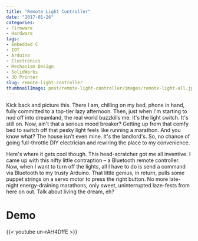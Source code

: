 ```yaml
---
title: "Remote Light Controller"
date: "2017-01-26"
categories:
- Firmware
- Hardware
tags:
- Embedded C
- IOT
- Arduino
- Electronics
- Mechanism Design
- SolidWorks
- 3D Printer
slug: remote-light-controller
thumbnailImage: post/remote-light-controller/images/remote-light-all.jpg
---
```


<!-- for peek -->
Kick back and picture this. There I am, chilling on my bed, phone in hand, 
fully committed to a top-tier lazy afternoon. Then, just when I'm starting 
to nod off into dreamland, the real world buzzkills me. It's the light switch. 
It's still on. Now, ain't that a serious mood breaker? Getting up from that comfy 
bed to switch off that pesky light feels like running a marathon. And you know what? 
The house isn't even mine. It's the landlord's. So, no chance of going full-throttle 
DIY electrician and rewiring the place to my convenience.


<!--more-->
Here's where it gets cool though. This head-scratcher got me all inventive. 
I came up with this nifty little contraption – a Bluetooth remote controller. 
Now, when I want to turn off the lights, all I have to do is send a command via 
Bluetooth to my trusty Arduino. That little genius, in return, pulls some puppet 
strings on a servo motor to press the right button. No more late-night energy-draining 
marathons, only sweet, uninterrupted laze-fests from here on out. Talk about living the dream, eh?

# Demo
<!-- [Github](addr) -->
{{< youtube un-rAH4DffE >}}

